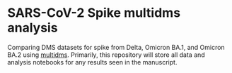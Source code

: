 # SARS-CoV-2 Spike multidms analysis

Comparing DMS datasets for spike from Delta, Omicron BA.1, and Omicron BA.2 
using [multidms](https://github.com/matsengrp/multidms).
Primarily, this repository will store all data and analysis notebooks for
any results seen in the manuscript. 
